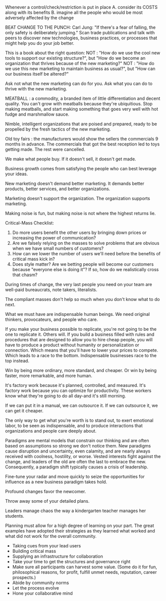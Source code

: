 
Whenever a control/check/restriction is put in place
A. consider its COSTS along with its benefits
B. imagine all the people who would be most adversely affected by the change

BEAT CHANGE TO THE PUNCH:
Carl Jung: "If there's a fear of falling, the only safety is deliberately jumping."
Scan trade publications and talk with peers to discover new technologies, business practices, or processes that might help you do your job better.

This is a book about the right question:
NOT : "How do we use the cool new tools to support our existing structure?",
but "How do we become an organization that thrives because of the new marketing?"
NOT : "How do we use this new marketing to maintain business as usual?",
but "How can our business itself be altered?"

Ask not what the new marketing can do for you.
Ask what you can do to thrive with the new marketing.

MEATBALL : a commodity, a branded item of little differentiation and decent quality.
You can't grow with meatballs because they're ubiquitious.
Stop making meatballs, and start making something that goes very well with hot fudge and marshmallow sauce.

Nimble, intelligent organizations that are poised and prepared, ready to be propelled by the fresh tactics of the new marketing.

Old toy fairs : the manufacturers would show the sellers the commercials 9 months in advance. The commercials that got the best reception led to toys getting made. The rest were cancelled.

We make what people buy. If it doesn't sell, it doesn't get made.

Business growth comes from satisfying the people who can best leverage your ideas.

New marketing doesn't demand better marketing. It demands better products, better services, and better organizations.

Marketing doesn't support the organization. The organization supports marketing.

Making noise is fun, but making noise is not where the highest returns lie.

Critical-Mass Checklist:
1. Do more users benefit the other users by bringing down prices or increasing the power of communication?
2. Are we falsely relying on the masses to solve problems that are obvious when we have small numbers of customers?
3. How can we lower the number of users we'll need before the benefits of critical mass kick in?
4. Does style matter? Are we betting people will become our customers because "everyone else is doing it"? If so, how do we realistically cross that chasm?

During times of change, the very last people you need on your team are well-paid bureaucrats, note takers, literalists.

The compliant masses don't help so much when you don't know what to do next.

What we must have are indispensable human beings. We need original thinkers, provocateurs, and people who care.

If you make your business possible to replicate, you're not going to be the one to replicate it. Others will. If you build a business filled with rules and procedures that are designed to allow you to hire cheap people, you will have to produce a product without humanity or personalization or connection. Which means that you'll have to lower your prices to compete. Which leads to a race to the bottom. Indispensable businesses race to the top instead.

Win by being more ordinary, more standard, and cheaper. Or win by being faster, more remarkable, and more human.

It's factory work because it's planned, controlled, and measured. It's factory work because you can optimize for productivity. These workers know what they're going to do all day-and it's still morning.

If we can put it in a manual, we can outsource it. If we can outsource it, we can get it cheaper.

The only way to get what you're worth is to stand out, to exert emotional labor, to be seen as indispensable, and to produce interactions that organizations and people care deeply about.

Paradigms are mental models that constrain our thinking and are often based on assumptions so strong we don't notice them. New paradigms cause disruption and uncertainty, even calamity, and are nearly always received with coolness, hostility, or worse. Vested interests fight against the change, and leaders of the old are often the last to embrace the new. Consequently, a paradigm shift typically causes a crisis of leadership.

Fine-tune your radar and move quickly to seize the opportunities for influence as a new business paradigm takes hold.

Profound changes favor the newcomer.

Throw away some of your detailed plans.

Leaders manage chaos the way a kindergarten teacher manages her students.

Planning must allow for a high degree of learning on your part. The great examples have adopted their strategies as they learned what worked and what did not work for the overall community.
- Taking cues from your lead users
- Building critical mass
- Supplying an infrastructure for collaboration
- Take your time to get the structures and governance right
- Make sure all participants can harvest some value. (Some do it for fun, philosophical reasons, for profit, fulfill unmet needs, reputation, career prospects.)
- Abide by community norms
- Let the process evolve
- Hone your collaborative mind 
